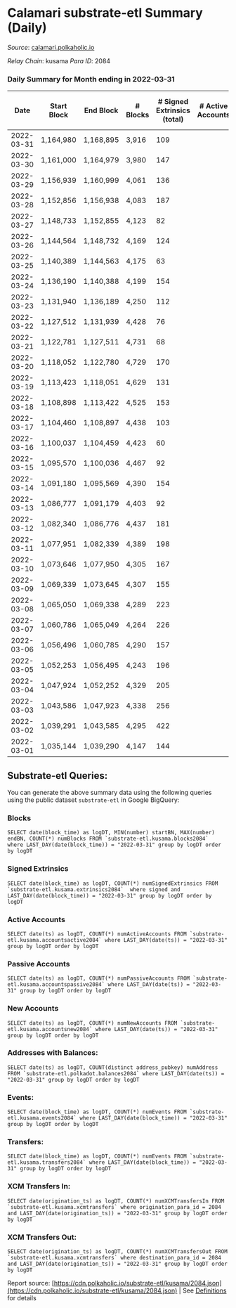 # Calamari substrate-etl Summary (Daily)

_Source_: [calamari.polkaholic.io](https://calamari.polkaholic.io)

*Relay Chain*: kusama
*Para ID*: 2084



### Daily Summary for Month ending in 2022-03-31


| Date | Start Block | End Block | # Blocks | # Signed Extrinsics (total) | # Active Accounts | # Passive | # New | # Addresses with Balances | # Events | # Transfers | # XCM Transfers In | # XCM Transfers Out | Issues | 
| ---- | ----------- | --------- | -------- | --------------------------- | ----------------- | --------- | ----- | ------------------------- | -------- | ----------- | ------------------ | ------------------- | ------ |
| 2022-03-31 | 1,164,980 | 1,168,895 | 3,916 | 109 |  |  |  | 22,506 | 8,499 | 64 ($53,647.19) |   |   |  |
| 2022-03-30 | 1,161,000 | 1,164,979 | 3,980 | 147 |  |  |  | 22,497 | 8,852 | 43 ($18,380.06) |   |   |  |
| 2022-03-29 | 1,156,939 | 1,160,999 | 4,061 | 136 |  |  |  | 22,489 | 8,974 | 85 ($45,012.31) |   |   |  |
| 2022-03-28 | 1,152,856 | 1,156,938 | 4,083 | 187 |  |  |  |  | 9,289 | 85 ($212,981.71) |   |   |  |
| 2022-03-27 | 1,148,733 | 1,152,855 | 4,123 | 82 |  |  |  | 22,460 | 8,756 | 36 ($35,861.30) |   |   |  |
| 2022-03-26 | 1,144,564 | 1,148,732 | 4,169 | 124 |  |  |  | 22,442 | 9,125 | 74 ($10,573.66) |   |   |  |
| 2022-03-25 | 1,140,389 | 1,144,563 | 4,175 | 63 |  |  |  | 22,415 | 8,735 | 27 ($17,703.38) |   |   |  |
| 2022-03-24 | 1,136,190 | 1,140,388 | 4,199 | 154 |  |  |  | 22,412 | 9,339 | 73 ($46,863.40) |   |   |  |
| 2022-03-23 | 1,131,940 | 1,136,189 | 4,250 | 112 |  |  |  | 22,395 | 9,266 | 73 ($26,232.64) |   |   |  |
| 2022-03-22 | 1,127,512 | 1,131,939 | 4,428 | 76 |  |  |  | 22,346 | 9,316 | 40 ($2,437,266.79) |   |   |  |
| 2022-03-21 | 1,122,781 | 1,127,511 | 4,731 | 68 |  |  |  | 22,342 | 9,876 | 43 ($48,856.71) |   |   |  |
| 2022-03-20 | 1,118,052 | 1,122,780 | 4,729 | 170 |  |  |  | 22,337 | 10,480 | 64 ($21,204.54) |   |   |  |
| 2022-03-19 | 1,113,423 | 1,118,051 | 4,629 | 131 |  |  |  | 22,332 | 10,054 | 66 ($20,759.99) |   |   |  |
| 2022-03-18 | 1,108,898 | 1,113,422 | 4,525 | 153 |  |  |  | 22,316 | 10,092 | 101 ($2,631.60) |   |   |  |
| 2022-03-17 | 1,104,460 | 1,108,897 | 4,438 | 103 |  |  |  | 22,244 | 9,514 | 40 ($15,370.59) |   |   |  |
| 2022-03-16 | 1,100,037 | 1,104,459 | 4,423 | 60 |  |  |  | 22,230 | 9,238 | 37 ($4,404.28) |   |   |  |
| 2022-03-15 | 1,095,570 | 1,100,036 | 4,467 | 92 |  |  |  |  | 9,498 | 61 ($41,331.34) |   |   |  |
| 2022-03-14 | 1,091,180 | 1,095,569 | 4,390 | 154 |  |  |  | 22,201 | 9,788 | 124 ($81,638.42) |   |   |  |
| 2022-03-13 | 1,086,777 | 1,091,179 | 4,403 | 92 |  |  |  | 22,155 | 9,400 | 58 ($8,697.08) |   |   |  |
| 2022-03-12 | 1,082,340 | 1,086,776 | 4,437 | 181 |  |  |  | 22,129 | 10,124 | 141 ($9,952.46) |   |   |  |
| 2022-03-11 | 1,077,951 | 1,082,339 | 4,389 | 198 |  |  |  | 22,041 | 10,234 | 162 ($46,106.97) |   |   |  |
| 2022-03-10 | 1,073,646 | 1,077,950 | 4,305 | 167 |  |  |  | 21,902 | 9,813 | 129 ($28,513.60) |   |   |  |
| 2022-03-09 | 1,069,339 | 1,073,645 | 4,307 | 155 |  |  |  | 21,796 | 9,686 | 111 ($34,893.73) |   |   |  |
| 2022-03-08 | 1,065,050 | 1,069,338 | 4,289 | 223 |  |  |  | 21,720 | 10,153 | 169 ($20,686.03) |   |   |  |
| 2022-03-07 | 1,060,786 | 1,065,049 | 4,264 | 226 |  |  |  | 21,591 | 10,068 | 146 ($47,856.83) |   |   |  |
| 2022-03-06 | 1,056,496 | 1,060,785 | 4,290 | 157 |  |  |  |  | 9,631 | 96 ($17,797.76) |   |   |  |
| 2022-03-05 | 1,052,253 | 1,056,495 | 4,243 | 196 |  |  |  | 21,432 | 9,855 | 149 ($56,446.41) |   |   |  |
| 2022-03-04 | 1,047,924 | 1,052,252 | 4,329 | 205 |  |  |  | 21,331 | 10,029 | 151 ($3,489,217.15) |   |   |  |
| 2022-03-03 | 1,043,586 | 1,047,923 | 4,338 | 256 |  |  |  | 21,263 | 10,400 | 165 ($46,915,419.10) |   |   |  |
| 2022-03-02 | 1,039,291 | 1,043,585 | 4,295 | 422 |  |  |  | 21,178 | 11,274 | 258 ($465,465.92) |   |   |  |
| 2022-03-01 | 1,035,144 | 1,039,290 | 4,147 | 144 |  |  |  | 21,090 | 9,282 | 114 ($55,413.56) |   |   |  |

## Substrate-etl Queries:
You can generate the above summary data using the following queries using the public dataset `substrate-etl` in Google BigQuery:


### Blocks
```
SELECT date(block_time) as logDT, MIN(number) startBN, MAX(number) endBN, COUNT(*) numBlocks FROM `substrate-etl.kusama.blocks2084`  where LAST_DAY(date(block_time)) = "2022-03-31" group by logDT order by logDT
```


### Signed Extrinsics
```
SELECT date(block_time) as logDT, COUNT(*) numSignedExtrinsics FROM `substrate-etl.kusama.extrinsics2084`  where signed and LAST_DAY(date(block_time)) = "2022-03-31" group by logDT order by logDT
```


### Active Accounts
```
SELECT date(ts) as logDT, COUNT(*) numActiveAccounts FROM `substrate-etl.kusama.accountsactive2084` where LAST_DAY(date(ts)) = "2022-03-31" group by logDT order by logDT
```


### Passive Accounts
```
SELECT date(ts) as logDT, COUNT(*) numPassiveAccounts FROM `substrate-etl.kusama.accountspassive2084` where LAST_DAY(date(ts)) = "2022-03-31" group by logDT order by logDT
```


### New Accounts
```
SELECT date(ts) as logDT, COUNT(*) numNewAccounts FROM `substrate-etl.kusama.accountsnew2084` where LAST_DAY(date(ts)) = "2022-03-31" group by logDT order by logDT
```


### Addresses with Balances:
```
SELECT date(ts) as logDT, COUNT(distinct address_pubkey) numAddress FROM `substrate-etl.polkadot.balances2084` where LAST_DAY(date(ts)) = "2022-03-31" group by logDT order by logDT
```


### Events:
```
SELECT date(block_time) as logDT, COUNT(*) numEvents FROM `substrate-etl.kusama.events2084` where LAST_DAY(date(block_time)) = "2022-03-31" group by logDT order by logDT
```


### Transfers:
```
SELECT date(block_time) as logDT, COUNT(*) numEvents FROM `substrate-etl.kusama.transfers2084` where LAST_DAY(date(block_time)) = "2022-03-31" group by logDT order by logDT
```


### XCM Transfers In:
```
SELECT date(origination_ts) as logDT, COUNT(*) numXCMTransfersIn FROM `substrate-etl.kusama.xcmtransfers` where origination_para_id = 2084 and LAST_DAY(date(origination_ts)) = "2022-03-31" group by logDT order by logDT
```


### XCM Transfers Out:
```
SELECT date(origination_ts) as logDT, COUNT(*) numXCMTransfersOut FROM `substrate-etl.kusama.xcmtransfers` where destination_para_id = 2084 and LAST_DAY(date(origination_ts)) = "2022-03-31" group by logDT order by logDT
```



Report source: [https://cdn.polkaholic.io/substrate-etl/kusama/2084.json](https://cdn.polkaholic.io/substrate-etl/kusama/2084.json) | See [Definitions](/DEFINITIONS.md) for details
